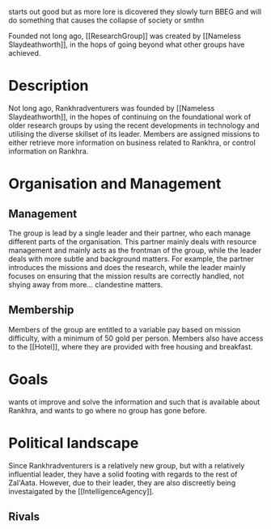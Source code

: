 starts out good but as more lore is dicovered they slowly turn BBEG and will do something that causes the collapse of society or smthn

Founded not long ago, [[ResearchGroup]] was created by [[Nameless Slaydeathworth]], in the hops of going beyond what other groups have achieved.

# Description
Not long ago, Rankhradventurers was founded by [[Nameless Slaydeathworth]], in the hopes of continuing on the foundational work of older research groups by using the recent developments in technology and utilising the diverse skillset of its leader. Members are assigned missions to either retrieve more information on business related to Rankhra, or control information on Rankhra.

# Organisation and Management
## Management
The group is lead by a single leader and their partner, who each manage different parts of the organisation. This partner mainly deals with resource management and mainly acts as the frontman of the group, while the leader deals with more subtle and background matters. For example, the partner introduces the missions and does the research, while the leader mainly focuses on ensuring that the mission results are correctly handled, not shying away from more... clandestine matters.

## Membership
Members of the group are entitled to a variable pay based on mission difficulty, with a minimum of 50 gold per person. Members also have access to the [[Hotel]], where they are provided with free housing and breakfast.

# Goals
wants ot improve and solve the information and such that is available about Rankhra, and wants to go where no group has gone before.
# Political landscape
Since Rankhradventurers is a relatively new group, but with a relatively influential leader, they have a solid footing with regards to the rest of Zal'Aata. However, due to their leader, they are also discreetly being investaigated by the [[IntelligenceAgency]]. 
## Rivals